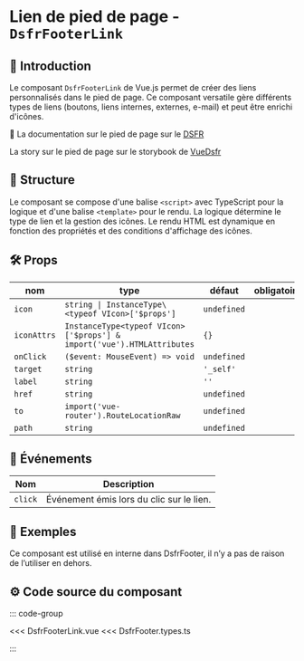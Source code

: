 # Lien de pied de page - `DsfrFooterLink`

## 🌟 Introduction

Le composant `DsfrFooterLink` de Vue.js permet de créer des liens personnalisés dans le pied de page. Ce composant versatile gère différents types de liens (boutons, liens internes, externes, e-mail) et peut être enrichi d'icônes.

🏅 La documentation sur le pied de page sur le [DSFR](https://www.systeme-de-design.gouv.fr/elements-d-interface/composants/pied-de-page)

<VIcon name="vi-file-type-storybook" /> La story sur le pied de page sur le storybook de [VueDsfr](https://storybook.vue-ds.fr/?path=/docs/composants-dsfrfooter--docs)

## 🐨 Structure

Le composant se compose d'une balise `<script>` avec TypeScript pour la logique et d'une balise `<template>` pour le rendu. La logique détermine le type de lien et la gestion des icônes. Le rendu HTML est dynamique en fonction des propriétés et des conditions d'affichage des icônes.

## 🛠️ Props

| nom         | type                                   | défaut   | obligatoire |
| ----------- | -------------------------------------- | -------- | ----------- |
| `icon`      | `string \| InstanceType\<typeof VIcon>['$props']`                 |      `undefined`          | |
| `iconAttrs` | `InstanceType<typeof VIcon>['$props'] & import('vue').HTMLAttributes`                           | `{}` |           |
| `onClick`   | `($event: MouseEvent) => void`                           | `undefined` |      |
| `target`    | `string`                             | `'_self'`|             |
| `label`     | `string`                             | `''`     |             |
| `href`      | `string`                             |  `undefined`    |             |
| `to`        | `import('vue-router').RouteLocationRaw`            |  `undefined`       |             |
| `path`      | `string`                             | `undefined`     |             |

## 📡 Événements

| Nom                 | Description                                                                  |
|---------------------|------------------------------------------------------------------------------|
| `click` | Événement émis lors du clic sur le lien.               |

## 📝 Exemples

Ce composant est utilisé en interne dans DsfrFooter, il n’y a pas de raison de l’utiliser en dehors.

## ⚙️ Code source du composant

::: code-group

<<< DsfrFooterLink.vue
<<< DsfrFooter.types.ts

:::
